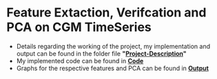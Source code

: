 # Feature Extaction, Verifcation and PCA on CGM TimeSeries
- Details regarding the working of the project, my implementation and output can be found in the folder file **"[Project-Description](Project-Description.pdf)"**
- My implemented code can be found in **[Code](Code)**
- Graphs for the respective features and PCA can be found in **[Output](Output)**